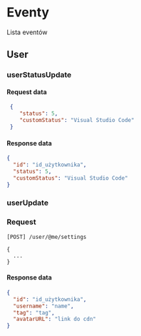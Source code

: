 
# Eventy

Lista eventów

## User

### userStatusUpdate

#### Request data
```json
 {
    "status": 5,
    "customStatus": "Visual Studio Code"
 }
```


#### Response data
```json
{
  "id": "id_użytkownika",
  "status": 5,
  "customStatus": "Visual Studio Code"
}
```





### userUpdate

### Request
```
[POST] /user/@me/settings

{
  ...
}
```


#### Response data
```json
{
  "id": "id_użytkownika",
  "username": "name",
  "tag": "tag",
  "avatarURL": "link do cdn"
}
```
